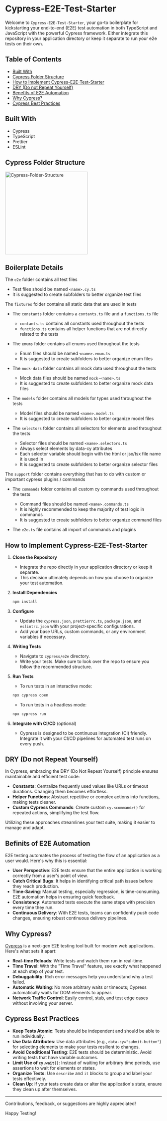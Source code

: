 # Cypress-E2E-Test-Starter 

Welcome to `Cypress-E2E-Test-Starter`, your go-to boilerplate for kickstarting your end-to-end (E2E) test automation in both TypeScript and JavaScript with the powerful Cypress framework. Either integrate this repository in your application directory or keep it separate to run your e2e tests on their own.

## Table of Contents

- [Built With](#built-with)
- [Cypress Folder Structure](#cypress-folder-structure)
- [How to Implement Cypress-E2E-Test-Starter](#how-to-implement-cypress-e2e-test-starter)
- [DRY (Do not Repeat Yourself)](#dry-do-not-repeat-yourself)
- [Benefits of E2E Automation](#benefits-of-e2e-automation)
- [Why Cypress?](#why-cypress)
- [Cypress Best Practices](#cypress-best-practices)
  
## Built With

- Cypress
- TypeScript
- Prettier
- ESLint

## Cypress Folder Structure

<img width="265" alt="Cypress-Folder-Structure" src="https://github.com/Nicolas-Bolouri/Cypress-E2E-Test-Starter/assets/115577083/90ac2d14-2cde-48d0-8a2d-bec88ab9d7e2">

## Boilerplate Details

The `e2e` folder contains all test files 
- Test files should be named `<name>.cy.ts`
- It is suggested to create subfolders to better organize test files

The `fixtures` folder contains all static data that are used in tests
- The `constants` folder contains a `contants.ts` file and a `functions.ts` file
    - `contants.ts` contains all constants used throughout the tests
    - `functions.ts` contains all helper functions that are not directly related to the tests
      
- The `enums` folder contains all enums used throughout the tests
    - Enum files should be named `<name>.enum.ts`
    - It is suggested to create subfolders to better organize enum files
      
- The `mock-data` folder contains all mock data used throughout the tests 
    - Mock data files should be named `mock-<name>.ts`
    - It is suggested to create subfolders to better organize mock data files
      
- The `models` folder contains all models for types used throughout the tests
    - Model files should be named `<name>.model.ts`
    - It is suggested to create subfolders to better organize model files
      
- The `selectors` folder contains all selectors for elements used throughout the tests 
    - Selector files should be named `<name>.selectors.ts`
    - Always select elements by data-cy attributes
    - Each selector variable should begin with the html or jsx/tsx file name it is used in
    - It is suggested to create subfolders to better organize selector files

The `support` folder contains everything that has to do with custom or important cypress plugins / commands
- The `commands` folder contains all custom cy commands used throughout the tests
    - Command files should be named `<name>.commands.ts`
    - It is highly recommended to keep the majority of test logic in commands
    - It is suggested to create subfolders to better organize command files

- The `e2e.ts` file contains all import of commands and plugins 

## How to Implement Cypress-E2E-Test-Starter 

1. **Clone the Repository**
    - Integrate the repo directly in your application directory or keep it separate.
    - This decision ultimately depends on how you choose to organize your test automation.

2. **Install Dependencies**
    ```bash
    npm install
    ```

4. **Configure**
    - Update the `cypress.json`, `prettierrc.ts`, `package.json`, and `eslintrc.json` with your project-specific configurations.
    - Add your base URLs, custom commands, or any environment variables if necessary.

5. **Writing Tests**
    - Navigate to `cypress/e2e` directory.
    - Write your tests. Make sure to look over the repo to ensure you follow the recommended structure.
      
6. **Run Tests**
    - To run tests in an interactive mode:
    ```bash
    npx cypress open
    ```

    - To run tests in a headless mode:
    ```bash
    npx cypress run
    ```

7. **Integrate with CI/CD** (optional)
   - Cypress is designed to be continuous integration (CI) friendly. Integrate it with your CI/CD pipelines for automated test runs on every push.

## DRY (Do not Repeat Yourself)

In Cypress, embracing the DRY (Do Not Repeat Yourself) principle ensures maintainable and efficient test code:

- **Constants**: Centralize frequently used values like URLs or timeout durations. Changing them becomes effortless.
- **Helper Functions**: Abstract repetitive or complex actions into functions, making tests cleaner.
- **Custom Cypress Commands**: Create custom `cy.<command>()` for repeated actions, simplifying the test flow.

Utilizing these approaches streamlines your test suite, making it easier to manage and adapt.


## Befinits of E2E Automation 

E2E testing automates the process of testing the flow of an application as a user would. Here's why this is essential:

- **User Perspective**: E2E tests ensure that the entire application is working correctly from a user's point of view.
- **Catch Critical Bugs**: It helps in identifying critical path issues before they reach production.
- **Time-Saving**: Manual testing, especially regression, is time-consuming. E2E automation helps in ensuring quick feedback.
- **Consistency**: Automated tests execute the same steps with precision every time they run.
- **Continuous Delivery**: With E2E tests, teams can confidently push code changes, ensuring robust continuous delivery pipelines.



## Why Cypress?

[Cypress](https://www.cypress.io/) is a next-gen E2E testing tool built for modern web applications. Here's what sets it apart:

- **Real-time Reloads**: Write tests and watch them run in real-time.
- **Time Travel**: With the "Time Travel" feature, see exactly what happened at each step of your test.
- **Debuggability**: Rich error messages help you understand why a test failed.
- **Automatic Waiting**: No more arbitrary waits or timeouts; Cypress automatically waits for DOM elements to appear.
- **Network Traffic Control**: Easily control, stub, and test edge cases without involving your server.



## Cypress Best Practices

- **Keep Tests Atomic**: Tests should be independent and should be able to run individually.
- **Use Data Attributes**: Use data attributes (e.g., `data-cy="submit-button"`) for selecting elements to make your tests resilient to changes.
- **Avoid Conditional Testing**: E2E tests should be deterministic. Avoid writing tests that have variable outcomes.
- **Limit Use of `cy.wait()`**: Instead of waiting for arbitrary time periods, use assertions to wait for elements or states.
- **Organize Tests**: Use `describe` and `it` blocks to group and label your tests effectively.
- **Clean Up**: If your tests create data or alter the application's state, ensure they clean up after themselves.


---


Contributions, feedback, or suggestions are highly appreciated! 

Happy Testing! 
